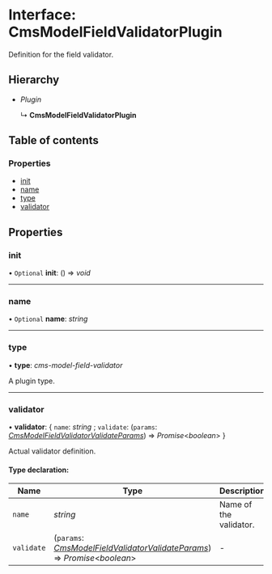 # Interface: CmsModelFieldValidatorPlugin

Definition for the field validator.

## Hierarchy

* *Plugin*

  ↳ **CmsModelFieldValidatorPlugin**

## Table of contents

### Properties

- [init](cmsmodelfieldvalidatorplugin.md#init)
- [name](cmsmodelfieldvalidatorplugin.md#name)
- [type](cmsmodelfieldvalidatorplugin.md#type)
- [validator](cmsmodelfieldvalidatorplugin.md#validator)

## Properties

### init

• `Optional` **init**: () => *void*

___

### name

• `Optional` **name**: *string*

___

### type

• **type**: *cms-model-field-validator*

A plugin type.

___

### validator

• **validator**: { `name`: *string* ; `validate`: (`params`: [*CmsModelFieldValidatorValidateParams*](cmsmodelfieldvalidatorvalidateparams.md)) => *Promise*<*boolean*\>  }

Actual validator definition.

#### Type declaration:

Name | Type | Description |
------ | ------ | ------ |
`name` | *string* | Name of the validator.   |
`validate` | (`params`: [*CmsModelFieldValidatorValidateParams*](cmsmodelfieldvalidatorvalidateparams.md)) => *Promise*<*boolean*\> | - |

